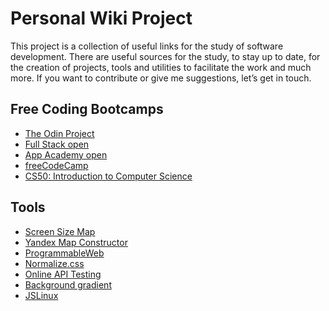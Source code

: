 # Personal Wiki Project
This project is a collection of useful links for the study of software development.
There are useful sources for the study, to stay up to date, for the creation of projects, tools and utilities to facilitate the work and much more.
If you want to contribute or give me suggestions, let’s get in touch.

## Free Coding Bootcamps
- [The Odin Project](https://www.theodinproject.com/)
- [Full Stack open](https://fullstackopen.com/en/)
- [App Academy open](https://www.appacademy.io/course/app-academy-open)
- [freeCodeCamp](https://www.freecodecamp.org/)
- [CS50: Introduction to Computer Science](https://pll.harvard.edu/course/cs50-introduction-computer-science?delta=0)

## Tools
- [Screen Size Map](https://screensizemap.com/)
- [Yandex Map Constructor](https://yandex.com/map-constructor/)
- [ProgrammableWeb](https://www.programmableweb.com/)
- [Normalize.css](https://necolas.github.io/normalize.css/)
- [Online API Testing](https://hoppscotch.io/)
- [Background gradient](https://webgradients.com/)
- [JSLinux](https://bellard.org/jslinux/)
